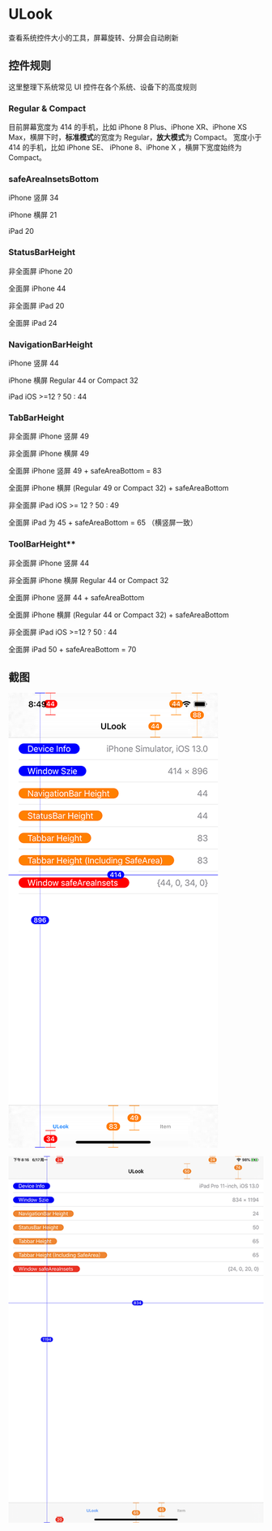# ULook
查看系统控件大小的工具，屏幕旋转、分屏会自动刷新

## 控件规则
这里整理下系统常见 UI 控件在各个系统、设备下的高度规则


### Regular & Compact
目前屏幕宽度为 414 的手机，比如 iPhone 8 Plus、iPhone XR、iPhone XS Max，横屏下时，**标准模式**的宽度为 Regular，**放大模式**为 Compact。
宽度小于 414 的手机，比如 iPhone SE、 iPhone 8、iPhone X ，横屏下宽度始终为 Compact。

### safeAreaInsetsBottom
iPhone 竖屏 34

iPhone 横屏 21

iPad 20

### StatusBarHeight
非全面屏 iPhone 20

全面屏 iPhone  44

非全面屏 iPad 20

全面屏 iPad  24

### NavigationBarHeight
iPhone 竖屏 44

iPhone 横屏 Regular  44  or Compact 32

iPad  iOS >=12 ? 50 : 44 

### TabBarHeight
非全面屏 iPhone 竖屏    49

非全面屏 iPhone 横屏   49 

全面屏 iPhone 竖屏   49   + safeAreaBottom = 83

全面屏 iPhone 横屏  (Regular  49  or Compact  32)  + safeAreaBottom

非全面屏 iPad iOS >= 12 ? 50 : 49

全面屏 iPad 为 45 + safeAreaBottom = 65 （横竖屏一致）

### ToolBarHeight**
非全面屏 iPhone 竖屏  44

非全面屏 iPhone 横屏   Regular 44 or Compact 32

全面屏 iPhone 竖屏  44 + safeAreaBottom

全面屏 iPhone 横屏   (Regular 44 or Compact 32) + safeAreaBottom

非全面屏  iPad  iOS >=12 ? 50 : 44

全面屏    iPad   50 + safeAreaBottom = 70




## 截图
![iPhone](/ScreenShot/screenshot_iphone.png)

![iPad](/ScreenShot/screenshot_ipad.png)

